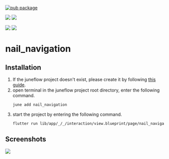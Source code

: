 [![pub package](https://img.shields.io/pub/v/nail_navigation.svg)](https://pub.dartlang.org/packages/nail_navigation)

[![](https://img.shields.io/badge/Module-Hub-007bff?style=for-the-badge&logo=flutter)](https://module.juneflow.org/)
[![](https://img.shields.io/badge/View-Hub-007bff?style=for-the-badge&logo=flutter)](https://view.juneflow.org/)

[![](https://img.shields.io/badge/DISCORD-JOIN%20SERVER-5663F7?style=for-the-badge&logo=discord&logoColor=white)](https://discord.gg/zXXHvAXCug)
[![](https://img.shields.io/badge/KakaoTalk-Join%20Room-FEE500?style=for-the-badge&logo=kakao)](https://open.kakao.com/o/gEwrffbg)
# nail_navigation

##  Installation
1. If the juneflow project doesn't exist, please create it by following [this guide](https://doc.juneflow.org/).
2. open terminal in the juneflow project root directory, enter the following command.
    ```bash
    june add nail_navigation
    ```
3. start the project by entering the following command.
    ```bash
    flutter run lib/app/_/_/interaction/view.blueprint/page/nail_navigation/_/view.dart -d chrome
    ```

## Screenshots
![](https://github.com/juneview-songdo/nail_navigation/assets/21379657/f1f5587a-7e70-4225-bb50-3d361131c34f)

